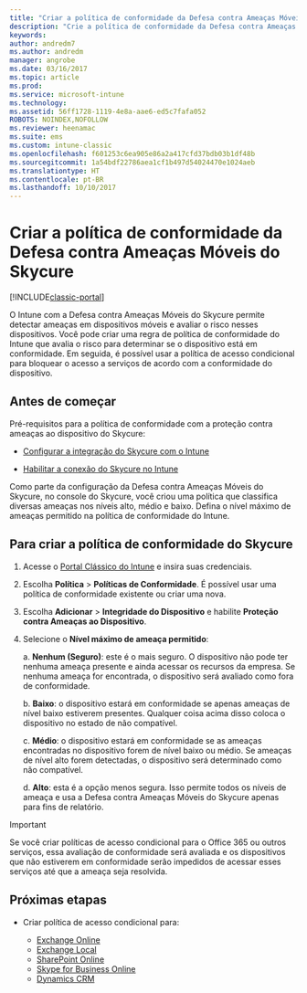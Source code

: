 ```yaml
---
title: "Criar a política de conformidade da Defesa contra Ameaças Móveis do Skycure"
description: "Crie a política de conformidade da Defesa contra Ameaças Móveis do Skycure no Portal Clássico do Intune."
keywords: 
author: andredm7
ms.author: andredm
manager: angrobe
ms.date: 03/16/2017
ms.topic: article
ms.prod: 
ms.service: microsoft-intune
ms.technology: 
ms.assetid: 56ff1728-1119-4e8a-aae6-ed5c7fafa052
ROBOTS: NOINDEX,NOFOLLOW
ms.reviewer: heenamac
ms.suite: ems
ms.custom: intune-classic
ms.openlocfilehash: f601253c6ea905e86a2a417cfd37bdb03b1df48b
ms.sourcegitcommit: 1a54bdf22786aea1cf1b497d54024470e1024aeb
ms.translationtype: HT
ms.contentlocale: pt-BR
ms.lasthandoff: 10/10/2017
---
```

# <a name="create-skycure-mobile-threat-defense-compliance-policy"></a>Criar a política de conformidade da Defesa contra Ameaças Móveis do Skycure

[!INCLUDE[classic-portal](../includes/classic-portal.md)]

O Intune com a Defesa contra Ameaças Móveis do Skycure permite detectar ameaças em dispositivos móveis e avaliar o risco nesses dispositivos. Você pode criar uma regra de política de conformidade do Intune que avalia o risco para determinar se o dispositivo está em conformidade. Em seguida, é possível usar a política de acesso condicional para bloquear o acesso a serviços de acordo com a conformidade do dispositivo.

## <a name="before-you-begin"></a>Antes de começar

Pré-requisitos para a política de conformidade com a proteção contra ameaças ao dispositivo do Skycure:

-   [Configurar a integração do Skycure com o Intune](/intune-classic/deploy-use/setup-the-skycure-integration-with-Intune)

-   [Habilitar a conexão do Skycure no Intune](/intune-classic/deploy-use/enable-skycure-mobile-threat-defense-in-intune)

Como parte da configuração da Defesa contra Ameaças Móveis do Skycure, no console do Skycure, você criou uma política que classifica diversas ameaças nos níveis alto, médio e baixo. Defina o nível máximo de ameaças permitido na política de conformidade do Intune.

## <a name="to-create-skycure-compliance-policy"></a>Para criar a política de conformidade do Skycure

1.  Acesse o [Portal Clássico do Intune](https://manage.microsoft.com/) e insira suas credenciais.

2.  Escolha **Política** &gt; **Políticas de Conformidade**. É possível usar uma política de conformidade existente ou criar uma nova.

3.  Escolha **Adicionar** &gt; **Integridade do Dispositivo** e habilite **Proteção contra Ameaças ao Dispositivo**.

4.  Selecione o **Nível máximo de ameaça permitido**:

    a.  **Nenhum (Seguro)**: este é o mais seguro. O dispositivo não pode ter nenhuma ameaça presente e ainda acessar os recursos da empresa. Se nenhuma ameaça for encontrada, o dispositivo será avaliado como fora de conformidade.

    b.  **Baixo**: o dispositivo estará em conformidade se apenas ameaças de nível baixo estiverem presentes. Qualquer coisa acima disso coloca o dispositivo no estado de não compatível.

    c.  **Médio**: o dispositivo estará em conformidade se as ameaças encontradas no dispositivo forem de nível baixo ou médio. Se ameaças de nível alto forem detectadas, o dispositivo será determinado como não compatível.

    d.  **Alto**: esta é a opção menos segura. Isso permite todos os níveis de ameaça e usa a Defesa contra Ameaças Móveis do Skycure apenas para fins de relatório.

> [!IMPORTANT]
> Se você criar políticas de acesso condicional para o Office 365 ou outros serviços, essa avaliação de conformidade será avaliada e os dispositivos que não estiverem em conformidade serão impedidos de acessar esses serviços até que a ameaça seja resolvida.

## <a name="span-idmonitor-device-threats-classanchorspan-idnext-steps-classanchorspan-idtoc477360344-classanchorspanspanspannext-steps"></a><span id="monitor-device-threats" class="anchor"><span id="next-steps" class="anchor"><span id="_Toc477360344" class="anchor"></span></span></span>Próximas etapas

-   Criar política de acesso condicional para:

    -   [Exchange Online](/intune-classic/deploy-use/restrict-access-to-exchange-online-with-microsoft-intune)
    -   [Exchange Local](/intune-classic/deploy-use/restrict-access-to-exchange-onpremises-with-microsoft-intune)
    -   [SharePoint Online](/intune-classic/deploy-use/restrict-access-to-sharepoint-online-with-microsoft-intune)
    -   [Skype for Business Online](/intune-classic/deploy-use/restrict-access-to-skype-for-business-online-with-microsoft-intune)
    -   [Dynamics CRM](/intune-classic/deploy-use/restrict-access-to-dynamics-crm-online-with-microsoft-intune)
